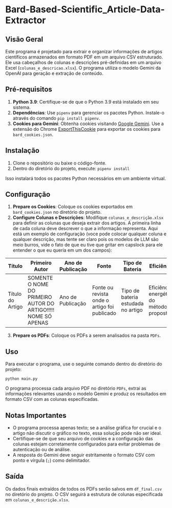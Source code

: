 # Bard-Based-Scientific_Article-Data-Extractor

## Visão Geral

Este programa é projetado para extrair e organizar informações de artigos científicos armazenados em formato PDF em um arquivo CSV estruturado. Ele usa cabeçalhos de colunas e descrições pré-definidas em um arquivo Excel (`colunas_e_descricao.xlsx`). O programa utiliza o modelo Gemini da OpenAI para geração e extração de conteúdo.

## Pré-requisitos

1. **Python 3.9**: Certifique-se de que o Python 3.9 está instalado em seu sistema.
2. **Dependências**: Use `pipenv` para gerenciar os pacotes Python. Instale-o através do comando `pip install pipenv`.
3. **Cookies para Gemini**: Obtenha cookies visitando [Google Gemini](https://gemini.google.com/). Use a extensão do Chrome [ExportThisCookie](https://chromewebstore.google.com/detail/exportthiscookie/dannllckdimllhkiplchkcaoheibealk) para exportar os cookies para `bard_cookies.json`.

## Instalação

1. Clone o repositório ou baixe o código-fonte.
2. Dentro do diretório do projeto, execute: `pipenv install`

Isso instalará todos os pacotes Python necessários em um ambiente virtual.

## Configuração

1. **Prepare os Cookies**: Coloque os cookies exportados em `bard_cookies.json` no diretório do projeto.
2. **Configure Colunas e Descrições**: Modifique `colunas_e_descrição.xlsx` para definir as colunas que deseja extrair dos artigos. A primeira linha de cada coluna deve descrever o que a informação representa. Aqui está um exemplo de configuração (voce pode colocar qualquer coluna e qualquer descrição, mas tente ser claro pois os modelos de LLM são meio burros, vide o fato de que eu tive que gritar em capslock para ele entender o que eu queria em um dos campos):

| Título           | Primeiro Autor                                                 | Ano de Publicação | Fonte                                        | Tipo de Bateria                    | Eficiência                               | Datasets                                                          | Notas Adicionais                                                 |
| ---------------- | -------------------------------------------------------------- | ----------------- | -------------------------------------------- | ---------------------------------- | ---------------------------------------- | ----------------------------------------------------------------- | ---------------------------------------------------------------- |
| Título do Artigo | SOMENTE O NOME DO PRIMEIRO AUTOR DO ARTIGO!!!!! NOME SÓ APENAS | Ano de Publicação | Fonte ou revista onde o artigo foi publicado | Tipo de bateria estudada no artigo | Eficiência energética do método proposto | Lista dos datasets separados por vírgula citados durante o artigo | Qualquer outra observação ou informação relevante sobre o artigo |

3. **Prepare os PDFs**: Coloque os PDFs a serem analisados na pasta `PDFs`.

## Uso

Para executar o programa, use o seguinte comando dentro do diretório do projeto:

```
python main.py
```

O programa processa cada arquivo PDF no diretório `PDFs`, extrai as informações relevantes usando o modelo Gemini e produz os resultados em formato CSV com as colunas especificadas.

## Notas Importantes

- O programa processa apenas texto; se a análise gráfica for crucial e o artigo não discutir o gráfico no texto, essa solução pode não ser ideal.
- Certifique-se de que seu arquivo de cookies e a configuração das colunas estejam corretamente configurados para evitar problemas de autenticação ou de análise.
- A resposta do Gemini deve seguir estritamente o formato CSV com ponto e vírgula (`;`) como delimitador.

## Saída

Os dados finais extraídos de todos os PDFs serão salvos em `df_final.csv` no diretório do projeto. O CSV seguirá a estrutura de colunas especificada em `colunas_e_descrição.xlsx`.
